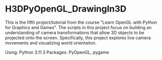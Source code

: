 # H3DPyOpenGL_DrawingIn3D
This is the fifth project/tutorial from the course "Learn OpenGL with Python for Graphics and Games". The scripts in this project focus on building an understanding of camera transformations that allow 3D objects to be projected onto the screen. Specifically, this project explores live camera movements and visualizing world orientaiton.

Using: Python 3.11.3
Packages: PyOpenGL, pygame
